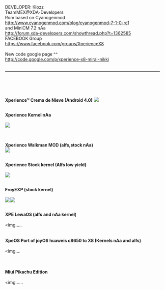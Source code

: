 DEVELOPER: Klozz  <br>TeamMEX@XDA-Developers<br>
Rom based on Cyanogenmod <br>
<a href='http://www.cyanogenmod.com/blog/cyanogenmod-7-1-0-rc1'>http://www.cyanogenmod.com/blog/cyanogenmod-7-1-0-rc1</a>
<br>and MiniCM 7.2 nAa <br>
<a href='http://forum.xda-developers.com/showthread.php?t=1362585'>http://forum.xda-developers.com/showthread.php?t=1362585</a>
<br> FACEBOOK Group <br>
<a href='https://www.facebook.com/groups/XperienceX8'>https://www.facebook.com/groups/XperienceX8</a> <br>
<br> New code google page ^^<br>
<a href='http://code.google.com/p/xperience-x8-mirai-nikki'>http://code.google.com/p/xperience-x8-mirai-nikki</a>
<br>
<br>
<hr><br>
<br>
<br><br>
<b>Xperience™ Crema de Nieve (Android 4.0)</b>
<img src='http://i1094.photobucket.com/albums/i456/klozz_/1280.png' /><br><br>

<b>Xperience Kernel nAa</b><br><br>
<img src='http://i1094.photobucket.com/albums/i456/klozz_/xperience9.png' /><br><br>

<br><b>Xperience Walkman MOD (alfs,stock nAa)</b><br>
<img src='http://i1094.photobucket.com/albums/i456/klozz_/WAlkmanmodalfs.png' />

<br><b>Xperience Stock kernel (Alfs low yield)</b><br><br>
<img src='http://i1260.photobucket.com/albums/ii573/matyas2007/xperiencestock.jpg' />

<br><b>FroyEXP (stock kernel) </b><br><br>
<img src='http://i1094.photobucket.com/albums/i456/klozz_/CAP201204062235.png' /><img src='http://i1094.photobucket.com/albums/i456/klozz_/CAP201204062233.jpg' />



<br><b>XPE LewaOS (alfs and nAa kernel)</b><br><br>
<img.....<br>
<br>
<br><b> XpeOS Port of joyOS huaweis c8650 to X8 (Kernels nAa and alfs)</b>
<br><br><img....<br>
<br>
<br>
<br><b>Miui Pikachu Edition</b>
<br><br><img......<br>
<br>
